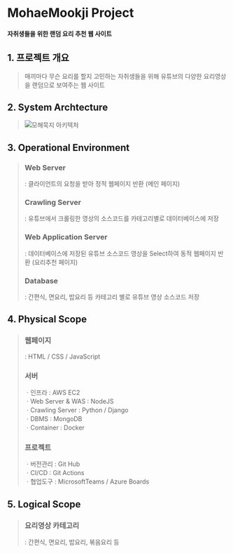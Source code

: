 # **MohaeMookji Project**
#### 자취생들을 위한 랜덤 요리 추천 웹 사이트

## **1. 프로젝트 개요**
> 매끼마다 무슨 요리를 할지 고민하는 자취생들을 위해 유튜브의 다양한 요리영상을 랜덤으로 보여주는 웹 사이트
## **2. System Archtecture**
>![모해묵지 아키텍처](https://user-images.githubusercontent.com/33280934/116194211-7d45d580-a76b-11eb-9625-b3c4c937ae02.png)

## **3. Operational Environment**
> ### Web Server 
> : 클라이언트의 요청을 받아 정적 웹페이지 반환 (메인 페이지)
> ### Crawling Server
> : 유튜브에서 크롤링한 영상의 소스코드를 카테고리별로 데이터베이스에 저장
> ### Web Application Server
> : 데이터베이스에 저장된 유튜브 소스코드 영상을 Select하여 동적 웹페이지 반환 (요리추천 페이지)
> ### Database
> : 간편식, 면요리, 밥요리 등 카테고리 별로 유튜브 영상 소스코드 저장

## **4. Physical Scope**
> ### 웹페이지  
> : HTML / CSS / JavaScript  
> ### 서버  
> ㆍ인프라 : AWS EC2  
> ㆍWeb Server & WAS : NodeJS  
> ㆍCrawling Server : Python / Django  
> ㆍDBMS : MongoDB  
> ㆍContainer : Docker  
> ### 프로젝트  
> ㆍ버전관리 : Git Hub  
> ㆍCI/CD : Git Actions  
> ㆍ협업도구 : MicrosoftTeams / Azure Boards  

## **5. Logical Scope**
> ### 요리영상 카테고리
> : 간편식, 면요리, 밥요리, 볶음요리 등

